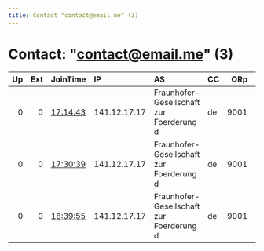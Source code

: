 ```yaml
---
title: Contact "contact@email.me" (3)
---
```


# Contact: "contact@email.me" (3)

|   Up |   Ext | JoinTime                                                                                              | IP           | AS                                       | CC   |   ORp |   Dirp | OS    | Version   | Nickname   |   eFamMembers |
|-----:|------:|:------------------------------------------------------------------------------------------------------|:-------------|:-----------------------------------------|:-----|------:|-------:|:------|:----------|:-----------|--------------:|
|    0 |     0 | [17:14:43](https://nusenu.github.io/OrNetStats/w/relay/6E5A4BF4B95B901CA91BFEF1C2A9A635C195A69A.html) | 141.12.17.17 | Fraunhofer-Gesellschaft zur Foerderung d | de   |  9001 |      0 | Linux | 0.4.5.10  | torrelay1  |             1 |
|    0 |     0 | [17:30:39](https://nusenu.github.io/OrNetStats/w/relay/2487D8B02C7E13259050C7AF0626356C0656C11E.html) | 141.12.17.17 | Fraunhofer-Gesellschaft zur Foerderung d | de   |  9001 |      0 | Linux | 0.4.5.10  | torrelay1  |             1 |
|    0 |     0 | [18:39:55](https://nusenu.github.io/OrNetStats/w/relay/1855BB1F32433FB4AB4EFE974C921E7CEC680A20.html) | 141.12.17.17 | Fraunhofer-Gesellschaft zur Foerderung d | de   |  9001 |      0 | Linux | 0.4.5.10  | torrelay1  |             1 |
